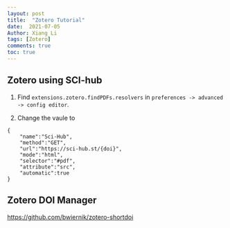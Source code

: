 ```yaml
---
layout: post
title:  "Zotero Tutorial"
date:  2021-07-05 
Author: Xiang Li
tags: [Zotero]
comments: true
toc: true
---
```


## Zotero using SCI-hub

1. Find ```extensions.zotero.findPDFs.resolvers``` in ```preferences -> advanced -> config editor```.

2. Change the vaule to
```
{
    "name":"Sci-Hub",
    "method":"GET",
    "url":"https://sci-hub.st/{doi}",
    "mode":"html",
    "selector":"#pdf",
    "attribute":"src",
    "automatic":true
}
```
## Zotero DOI Manager

https://github.com/bwiernik/zotero-shortdoi

